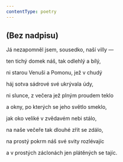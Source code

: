 ```yaml
---
contentType: poetry
---
```


## (Bez nadpisu)

Já nezapomněl jsem, sousedko, naší villy —

ten tichý domek náš, tak odlehlý a bílý,

ni starou Venuši a Pomonu, jež v chudý

háj sotva sádrové své ukrývala údy,

ni slunce, z večera jež plným proudem teklo

a okny, po kterých se jeho světlo smeklo,

jak oko veliké v zvědavém nebi stálo,

na naše večeře tak dlouhé zřít se zdálo,

na prostý pokrm náš své svity rozlévajíc

a v prostých záclonách jen plátěných se tajíc.
